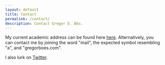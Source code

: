 ```yaml
---
layout: default
title: Contact
permalink: /contact/
description: Contact Gregor E. Bös.
---
```


My current academic address can be found here [here](https://www.kuleuven.be/wieiswie/nl/person/00160016 "KU Leuven directory"). 
Alternatively, you can contact me by joining the word "mail", the expected symbol resembling "a", and "gregorboes.com".

I also lurk on [Twitter](https://twitter.com/gregorboes "Twitter account"). 

